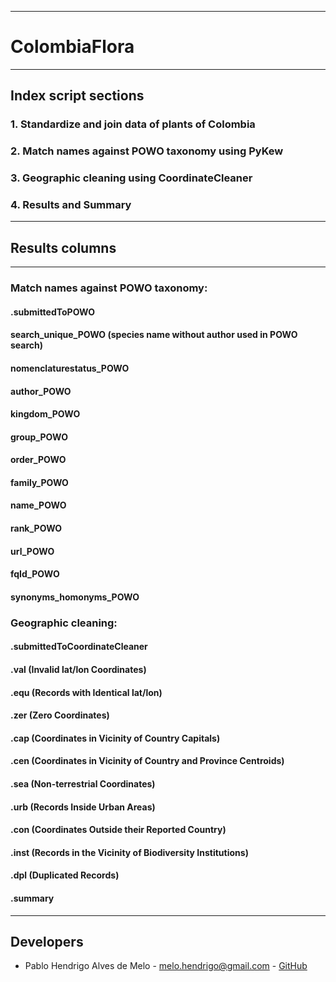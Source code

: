 ***
# ColombiaFlora
***

## Index script sections
### 1. Standardize and join data of plants of Colombia
### 2. Match names against POWO taxonomy using PyKew
### 3. Geographic cleaning using CoordinateCleaner
### 4. Results and Summary


***
## Results columns
***

### Match names against POWO taxonomy:
  
  #### .submittedToPOWO
  #### search_unique_POWO (species name without author used in POWO search) 
  #### nomenclaturestatus_POWO
  #### author_POWO
  #### kingdom_POWO
  #### group_POWO
  #### order_POWO
  #### family_POWO
  #### name_POWO
  #### rank_POWO
  #### url_POWO
  #### fqId_POWO
  #### synonyms_homonyms_POWO
   
   
### Geographic cleaning:
  
  #### .submittedToCoordinateCleaner
  #### .val  (Invalid lat/lon Coordinates)
  #### .equ  (Records with Identical lat/lon)
  #### .zer  (Zero Coordinates)
  #### .cap  (Coordinates in Vicinity of Country Capitals)
  #### .cen  (Coordinates in Vicinity of Country and Province Centroids)
  #### .sea  (Non-terrestrial Coordinates) 
  #### .urb  (Records Inside Urban Areas)
  #### .con  (Coordinates Outside their Reported Country)
  #### .inst (Records in the Vicinity of Biodiversity Institutions)
  #### .dpl  (Duplicated Records)
  #### .summary

***

## Developers
* Pablo Hendrigo Alves de Melo - melo.hendrigo@gmail.com - [GitHub](https://github.com/pablopains)
